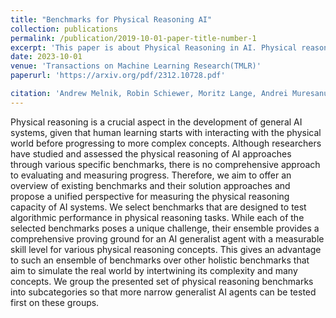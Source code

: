 ```yaml
---
title: "Benchmarks for Physical Reasoning AI"
collection: publications
permalink: /publication/2019-10-01-paper-title-number-1
excerpt: 'This paper is about Physical Reasoning in AI. Physical reasoning, a crucial aspect of human intelligence, allows us to understand and predict how objects move and interact in the world. AI research is actively developing models that can reason about physics, enabling robots to grasp objects, navigate environments, and perform tasks in the real world. Mastering physical reasoning is a key challenge in Artificial Intelligence. This ability to understand the physical laws governing objects is essential for robots to operate safely and effectively in our complex world.'
date: 2023-10-01
venue: 'Transactions on Machine Learning Research(TMLR)'
paperurl: 'https://arxiv.org/pdf/2312.10728.pdf'

citation: 'Andrew Melnik, Robin Schiewer, Moritz Lange, Andrei Muresanu, Mozhgan Saeidi, Animesh Garg, Helge Ritter. (2023). &quot; journal={TMLR}, pages={1--50}, year={2023}, publisher={TMLR} <i>Journal 1</i>. 1(1).'
---
```

Physical reasoning is a crucial aspect in the development of general AI systems, given that human learning starts with interacting with the physical world before progressing to more complex concepts. Although researchers have studied and assessed the physical reasoning of AI approaches through various specific benchmarks, there is no comprehensive approach to evaluating and measuring progress. Therefore, we aim to offer an overview of existing benchmarks and their solution approaches and propose a unified perspective for measuring the physical reasoning capacity of AI systems. We select benchmarks that are designed to test algorithmic performance in physical reasoning tasks. While each of the selected benchmarks poses a unique challenge, their ensemble provides a comprehensive proving ground for an AI generalist agent with a measurable skill level for various physical reasoning concepts. This gives an advantage to such an ensemble of benchmarks over other holistic benchmarks that aim to simulate the real world by intertwining its complexity and many concepts. We group the presented set of physical reasoning benchmarks into subcategories so that more narrow generalist AI agents can be tested first on these groups.
